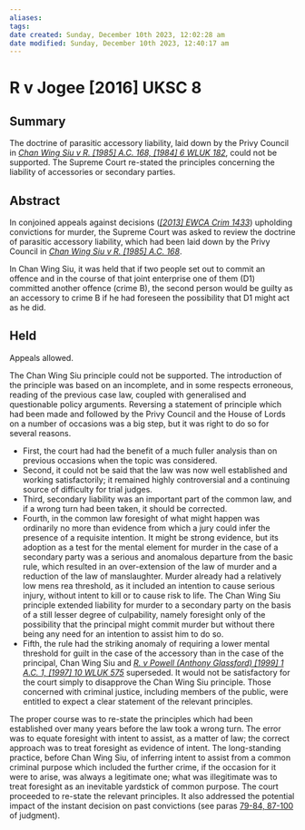 ```yaml
---
aliases: 
tags: 
date created: Sunday, December 10th 2023, 12:02:28 am
date modified: Sunday, December 10th 2023, 12:40:17 am
---
```


# R v Jogee [2016] UKSC 8

## Summary

The doctrine of parasitic accessory liability, laid down by the Privy Council in _[Chan Wing Siu v R. [1985] A.C. 168, [1984] 6 WLUK 182](https://uk.westlaw.com/Document/I85B6AD10E42711DA8FC2A0F0355337E9/View/FullText.html?originationContext=document&transitionType=DocumentItem&ppcid=886ed5ba3d414efc839578baa7a13c5b&contextData=(sc.Default))_, could not be supported. The Supreme Court re-stated the principles concerning the liability of accessories or secondary parties.

## Abstract

In conjoined appeals against decisions (_[[2013] EWCA Crim 1433](https://uk.westlaw.com/Document/I1B21A820046711E3922BC3A20C0FD6C4/View/FullText.html?originationContext=document&transitionType=DocumentItem&ppcid=886ed5ba3d414efc839578baa7a13c5b&contextData=(sc.Default))_) upholding convictions for murder, the Supreme Court was asked to review the doctrine of parasitic accessory liability, which had been laid down by the Privy Council in _[Chan Wing Siu v R. [1985] A.C. 168](https://uk.westlaw.com/Document/I85B6AD10E42711DA8FC2A0F0355337E9/View/FullText.html?originationContext=document&transitionType=DocumentItem&ppcid=886ed5ba3d414efc839578baa7a13c5b&contextData=(sc.Default))_.

In Chan Wing Siu, it was held that if two people set out to commit an offence and in the course of that joint enterprise one of them (D1) committed another offence (crime B), the second person would be guilty as an accessory to crime B if he had foreseen the possibility that D1 might act as he did.

## Held

Appeals allowed.

The Chan Wing Siu principle could not be supported. The introduction of the principle was based on an incomplete, and in some respects erroneous, reading of the previous case law, coupled with generalised and questionable policy arguments. Reversing a statement of principle which had been made and followed by the Privy Council and the House of Lords on a number of occasions was a big step, but it was right to do so for several reasons.

- First, the court had had the benefit of a much fuller analysis than on previous occasions when the topic was considered.
- Second, it could not be said that the law was now well established and working satisfactorily; it remained highly controversial and a continuing source of difficulty for trial judges.
- Third, secondary liability was an important part of the common law, and if a wrong turn had been taken, it should be corrected.
- Fourth, in the common law foresight of what might happen was ordinarily no more than evidence from which a jury could infer the presence of a requisite intention. It might be strong evidence, but its adoption as a test for the mental element for murder in the case of a secondary party was a serious and anomalous departure from the basic rule, which resulted in an over-extension of the law of murder and a reduction of the law of manslaughter. Murder already had a relatively low mens rea threshold, as it included an intention to cause serious injury, without intent to kill or to cause risk to life. The Chan Wing Siu principle extended liability for murder to a secondary party on the basis of a still lesser degree of culpability, namely foresight only of the possibility that the principal might commit murder but without there being any need for an intention to assist him to do so.
- Fifth, the rule had the striking anomaly of requiring a lower mental threshold for guilt in the case of the accessory than in the case of the principal, Chan Wing Siu and _[R. v Powell (Anthony Glassford) [1999] 1 A.C. 1, [1997] 10 WLUK 575](https://uk.westlaw.com/Document/I60DF1B70E42811DA8FC2A0F0355337E9/View/FullText.html?originationContext=document&transitionType=DocumentItem&ppcid=886ed5ba3d414efc839578baa7a13c5b&contextData=(sc.Default))_ superseded. It would not be satisfactory for the court simply to disapprove the Chan Wing Siu principle. Those concerned with criminal justice, including members of the public, were entitled to expect a clear statement of the relevant principles.

The proper course was to re-state the principles which had been established over many years before the law took a wrong turn. The error was to equate foresight with intent to assist, as a matter of law; the correct approach was to treat foresight as evidence of intent. The long-standing practice, before Chan Wing Siu, of inferring intent to assist from a common criminal purpose which included the further crime, if the occasion for it were to arise, was always a legitimate one; what was illegitimate was to treat foresight as an inevitable yardstick of common purpose. The court proceeded to re-state the relevant principles. It also addressed the potential impact of the instant decision on past convictions (see paras [79-84, 87-100](javascript:void(0); "View judgment paragraphs") of judgment).
